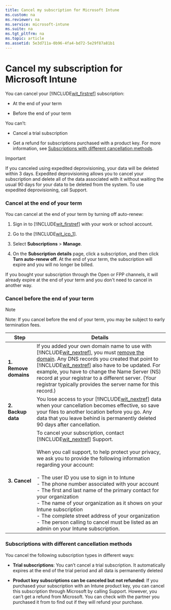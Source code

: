 ```yaml
---
title: Cancel my subscription for Microsoft Intune
ms.custom: na
ms.reviewer: na
ms.service: microsoft-intune
ms.suite: na
ms.tgt_pltfrm: na
ms.topic: article
ms.assetid: 5e3d711a-0b96-4fa4-bd72-5e29f87a81b1
---
```

# Cancel my subscription for Microsoft Intune
You can cancel your [!INCLUDE[wit_firstref](/includes/wit_firstref_md.md)] subscription:

-   At the end of your term

-   Before the end of your term

You can’t:

-   Cancel a trial subscription

-   Get a refund for subscriptions purchased with a product key. For more information, see [Subscriptions with different cancellation methods](cancel-my-subscription-for-microsoft-intune.md#BKMK_CancelMethods).

> [!IMPORTANT]
> If you canceled using expedited deprovisioning, your data will be deleted within 3 days. Expedited deprovisioning allows you to cancel your subscription and delete all of the data associated with it without waiting the usual 90 days for your data to be deleted from the system. To use expedited deprovisioning, call Support.

### <a name="BKMK_CancelAtEnd"></a>Cancel at the end of your term
You can cancel at the end of your term by turning off auto-renew:

1.  Sign in to [!INCLUDE[wit_firstref](/includes/wit_firstref_md.md)] with your work or school account.

2.  Go to the [!INCLUDE[wit_icp_1](/includes/wit_icp_1_md.md)].

3.  Select **Subscriptions** &gt; **Manage**.

4.  On the **Subscription details** page, click a subscription, and then click **Turn auto-renew off**. At the end of your term, the subscription will expire and you will no longer be billed.

If you bought your subscription through the Open or FPP channels, it will already expire at the end of your term and you don't need to cancel in another way.

### <a name="BKMK_CancelBeforeEnd"></a>Cancel before the end of your term
> [!NOTE]
> Note: If you cancel before the end of your term, you may be subject to early termination fees.

|Step|Details|
|--------|-----------|
|**1. Remove domains**|If you added your own domain name to use with [!INCLUDE[wit_nextref](/includes/wit_nextref_md.md)], you must [remove the domain](https://support.office.com/article/remove-the-domain-f09696b2-8c29-4588-a08b-b333da19810c). Any DNS records you created that point to [!INCLUDE[wit_nextref](/includes/wit_nextref_md.md)] also have to be updated. For example, you have to change the Name Server (NS) record at your registrar to a different server. (Your registrar typically provides the server name for this record.)|
|**2. Backup data**|You lose access to your [!INCLUDE[wit_nextref](/includes/wit_nextref_md.md)] data when your cancellation becomes effective, so save your files to another location before you go. Any data that you leave behind is permanently deleted 90 days after cancellation.|
|**3. Cancel**|To cancel your subscription, contact [!INCLUDE[wit_nextref](/includes/wit_nextref_md.md)] Support.<br /><br />When you call support, to help protect your privacy, we ask you to provide the following information regarding your account:<br /><br />-   The user ID you use to sign in to Intune<br />-   The phone number associated with your account<br />-   The first and last name of the primary contact for your organization<br />-   The name of your organization as it shows on your Intune subscription<br />-   The complete street address of your organization<br />-   The person calling to cancel must be listed as an admin on your Intune subscription.|

### <a name="BKMK_CancelMethods"></a>Subscriptions with different cancellation methods
You cancel the following subscription types in different ways:

-   **Trial subscriptions**: You can’t cancel a trial subscription. It automatically expires at the end of the trial period and all data is permanently deleted

-   **Product key subscriptions can be canceled but not refunded**: If you purchased your subscription with an Intune product key, you can cancel this subscription through Microsoft by calling Support. However, you can’t get a refund from Microsoft. You can check with the partner you purchased it from to find out if they will refund your purchase.

